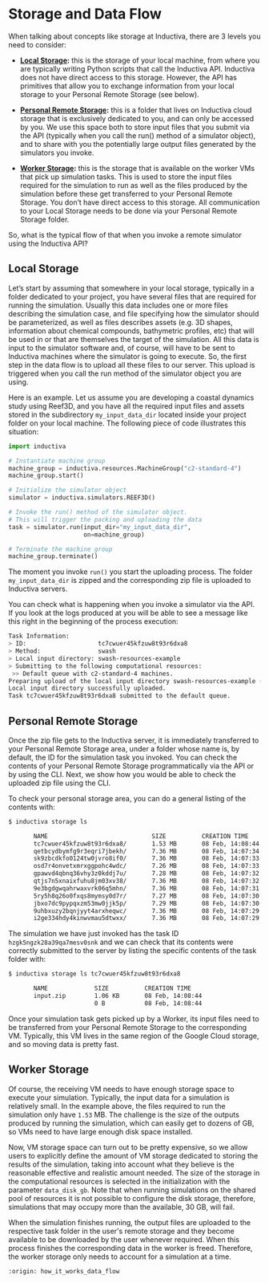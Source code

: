 # Storage and Data Flow

When talking about concepts like storage at Inductiva, there are 3 levels you 
need to consider:

- **[Local Storage](#local-storage):** this is the storage of your local machine, 
from where you are typically writing Python scripts that call the Inductiva API. 
Inductiva does not have direct access to this storage. However, the API has primitives 
that allow you to exchange information from your local storage to your Personal 
Remote Storage (see below).

- **[Personal Remote Storage](#personal-remote-storage):** this is a folder that lives 
on Inductiva cloud storage that is exclusively dedicated to you, and can only be 
accessed by you. We use this space both to store input files that you submit via the 
API (typically when you call the run() method of a simulator object), and to share 
with you the potentially large output files generated by the simulators you invoke.

- **[Worker Storage](#worker-storage):** this is the storage that is available on the 
worker VMs that pick up simulation tasks. This is used to store the input files required 
for the simulation to run as well as the files produced by the simulation before these get 
transferred to your Personal Remote Storage. You don’t have direct access to this storage. 
All communication to your Local Storage needs to be done via your Personal Remote Storage folder.

So, what is the typical flow of that when you invoke a remote simulator using the 
Inductiva API? 

## Local Storage

Let’s start by assuming that somewhere in your local storage, typically in a 
folder dedicated to your project, you have several files that are required for 
running the simulation. Usually this data includes one or more files describing 
the simulation case, and file specifying how the simulator should be parameterized, 
as well as files describes assets (e.g. 3D shapes, information about chemical compounds, 
bathymetric profiles, etc) that will be used in or that are themselves the target 
of the simulation. All this data is input to the simulator software and, of course, 
will have to be sent to Inductiva machines where the simulator is going to execute. 
So, the first step in the data flow is to upload all these files to our server. 
This upload is triggered when you call the run method of the simulator object 
you are using. 

Here is an example. Let us assume you are developing a coastal dynamics study 
using Reef3D, and you have all the required input files and assets stored in the 
subdirectory `my_input_data_dir` located inside your project folder on your local 
machine. The following piece of code illustrates this situation:

```python
import inductiva

# Instantiate machine group
machine_group = inductiva.resources.MachineGroup("c2-standard-4")
machine_group.start()

# Initialize the simulator object
simulator = inductiva.simulators.REEF3D()

# Invoke the run() method of the simulator object. 
# This will trigger the packing and uploading the data
task = simulator.run(input_dir="my_input_data_dir",
                     on=machine_group)

# Terminate the machine group
machine_group.terminate()
```

The moment you invoke `run()` you start the uploading process. The folder `my_input_data_dir`
is zipped and the corresponding zip file is uploaded to Inductiva servers.
 
You can check what is happening when you invoke a simulator via the API. 
If you look at the logs produced at you will be able to see a message like this 
right in the beginning of the process execution:

```bash
Task Information:
> ID:                    tc7cwuer45kfzuw8t93r6dxa8
> Method:                swash
> Local input directory: swash-resources-example
> Submitting to the following computational resources:
 >> Default queue with c2-standard-4 machines.
Preparing upload of the local input directory swash-resources-example (160 B).
Local input directory successfully uploaded.
Task tc7cwuer45kfzuw8t93r6dxa8 submitted to the default queue.
```

## Personal Remote Storage

Once the zip file gets to the Inductiva server, it is immediately 
transferred to your Personal Remote Storage area, under a folder whose 
name is, by default, the ID for the simulation task you invoked. You can 
check the contents of your  Personal Remote Storage programmatically via 
the API or by using the CLI. Next, we show how you would be able to check the uploaded zip file using the CLI.

To check your personal storage area, you can do a general listing of the contents with:
```bash
$ inductiva storage ls

       NAME                             SIZE          CREATION TIME
       tc7cwuer45kfzuw8t93r6dxa8/       1.53 MB       08 Feb, 14:08:44
       qetbcydbymfg9r3eqri7jbekh/       7.36 MB       08 Feb, 14:07:34
       sk9zbcdkfo0124tw0jvro8if0/       7.36 MB       08 Feb, 14:07:33
       osd7r4onvetxmrxggpohc4wdc/       7.26 MB       08 Feb, 14:07:33
       gpawvd4qbnq36vhy3z0kddj7u/       7.28 MB       08 Feb, 14:07:32
       qtjs7n5xnaixfuhu8jm03xv38/       7.36 MB       08 Feb, 14:07:32
       9e3bgdgwqahrwaxvrk06q5mhn/       7.36 MB       08 Feb, 14:07:31
       5ry5h8q26o0fxqs8mymsy0d7r/       7.27 MB       08 Feb, 14:07:30
       jbxo7dc9pypqxzm53mw0jjk5p/       7.29 MB       08 Feb, 14:07:30
       9uhbxuzy2bqnjyyt4arxheqwc/       7.36 MB       08 Feb, 14:07:29
       i2ge334hdy4kinwvmau5dtwxx/       7.36 MB       08 Feb, 14:07:29

```

The simulation we have just invoked has the task ID `hzgk5ngzk28a39qa7mesv0snk`
and we can check that its contents were correctly submitted to the server by listing
the specific contents of the task folder with:

```bash
$ inductiva storage ls tc7cwuer45kfzuw8t93r6dxa8

       NAME             SIZE          CREATION TIME
       input.zip        1.06 KB       08 Feb, 14:08:44
                        0 B           08 Feb, 14:08:44
```

Once your simulation task gets picked up by a Worker, its input files need to be
transferred from your Personal Remote Storage to the corresponding VM. Typically,
this VM lives in the same region of the Google Cloud storage, and so moving data
is pretty fast.

## Worker Storage

Of course, the receiving VM needs to have enough storage space to execute your simulation. 
Typically, the input data for a simulation is relatively small. In the example above, the 
files required to run the simulation only have `1.53` MB. The 
challenge is the size of the outputs produced by running the simulation, which can easily 
get to dozens of GB, so VMs need to have large enough disk space installed.

Now, VM storage space can turn out to be pretty expensive, so we allow users to 
explicitly define the amount of VM storage dedicated to storing the results of the 
simulation, taking into account what they believe is the reasonable effective and
realistic amount needed. The size of the storage in the computational resources
is selected in the initialization with the parameter `data_disk_gb`. Note that when
running simulations on the shared pool of resources it is not possible to configure
the disk storage, therefore, simulations that may occupy more than the available,
30 GB, will fail.

When the simulation finishes running, the output files are uploaded to the respective
task folder in the user's remote storage and they become available to be downloaded
by the user whenever required. When this process finishes the corresponding data 
in the worker is freed. Therefore, the worker storage only needs to account for a
simulation at a time.

```{banner_small}
:origin: how_it_works_data_flow
```
